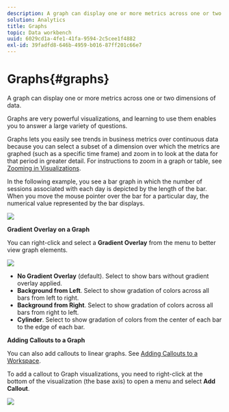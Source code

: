 ```yaml
---
description: A graph can display one or more metrics across one or two dimensions of data.
solution: Analytics
title: Graphs
topic: Data workbench
uuid: 6029cd1a-4fe1-41fa-9594-2c5cee1f4882
exl-id: 39fadfd8-646b-4959-b016-87ff201c66e7
---
```

# Graphs{#graphs}

A graph can display one or more metrics across one or two dimensions of data.

 Graphs are very powerful visualizations, and learning to use them enables you to answer a large variety of questions.

Graphs lets you easily see trends in business metrics over continuous data because you can select a subset of a dimension over which the metrics are graphed (such as a specific time frame) and zoom in to look at the data for that period in greater detail. For instructions to zoom in a graph or table, see [Zooming in Visualizations](../../../../home/c-get-started/c-vis/c-zoom-vis.md#concept-7e33670bb5344f78a316f1a84cc20530).

In the following example, you see a bar graph in which the number of sessions associated with each day is depicted by the length of the bar. When you move the mouse pointer over the bar for a particular day, the numerical value represented by the bar displays.

![](assets/vis_Graph.png)

**Gradient Overlay on a Graph**

You can right-click and select a **Gradient Overlay** from the menu to better view graph elements.

![](assets/6_51_gradient_graph.png)

* **No Gradient Overlay** (default). Select to show bars without gradient overlay applied. 
* **Background from Left**. Select to show gradation of colors across all bars from left to right. 
* **Background from Right**. Select to show gradation of colors across all bars from right to left. 
* **Cylinder**. Select to show gradation of colors from the center of each bar to the edge of each bar.

**Adding Callouts to a Graph**

You can also add callouts to linear graphs. See [Adding Callouts to a Workspace](../../../../home/c-get-started/c-vis/c-call-wkspc.md#concept-212b09e763044d938987b4a9c658adc0).

To add a callout to Graph visualizations, you need to right-click at the bottom of the visualization (the base axis) to open a menu and select **Add Callout**.

![](assets/visualization_callout_linegraph.png)
